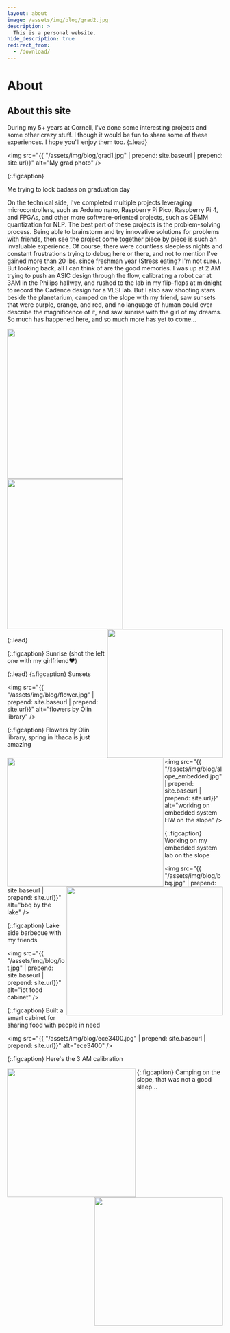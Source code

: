 ```yaml
---
layout: about
image: /assets/img/blog/grad2.jpg
description: >
  This is a personal website.
hide_description: true
redirect_from:
  - /download/
---
```


# About

<!--author-->

## About this site

During my 5+ years at Cornell, I've done some interesting projects and some other crazy stuff. I though it would be fun to share some of these experiences. 
I hope you'll enjoy them too.
{:.lead}



<img src="{{ "/assets/img/blog/grad1.jpg" | prepend: site.baseurl | prepend: site.url}}" alt="My grad photo" />


{:.figcaption}

Me trying to look badass on graduation day

<!-- > ECEs can do everything, so I will include other fun stuff in this website other than projects 
{:.lead} -->

On the technical side, I've completed multiple projects leveraging microcontrollers, such as Arduino nano, Raspberry Pi Pico, Raspberry Pi 4, and FPGAs, and other more software-oriented projects, such as GEMM quantization for NLP. The best part of these projects is the problem-solving process. Being able to brainstorm and try innovative solutions for problems with friends, then see the project come together piece by piece is such an invaluable experience. Of course, there were countless sleepless nights and constant frustrations trying to debug here or there, and not to mention I've gained more than 20 lbs. since freshman year (Stress eating? I'm not sure.). But looking back, all I can think of are the good memories. I was up at 2 AM trying to push an ASIC design through the flow, calibrating a robot car at 3AM in the Philips hallway, and rushed to the lab in my flip-flops at midnight to record the Cadence design for a VLSI lab. But I also saw shooting stars beside the planetarium, camped on the slope with my friend, saw sunsets that were purple, orange, and red, and no language of human could ever describe the magnificence of it, and saw sunrise with the girl of my dreams. So much has happened here, and so much more has yet to come...

<div>
<img align="left" src="{{ "/assets/img/blog/sunrise.jpg" | prepend: site.baseurl | prepend: site.url}}" width="270" height="350"><img align="center" src="{{ "/assets/img/blog/sunrise2.jpg" | prepend: site.baseurl | prepend: site.url}}" width="270" height="350"><img align="right" src="{{ "/assets/img/blog/sunrise3.jpg" | prepend: site.baseurl | prepend: site.url}}" width="270" height="300"/>
</div> 

<br>
{:.lead}
<!-- <div>
<img align="left" src="/assets/img/blog/sunrise.jpg" width="250" height="300"><img align="left" src="/assets/img/blog/sunrise2.jpg" width="250" height="300"><img align="left" src="/assets/img/blog/sunrise3.jpg" width="250" height="300">
</div>  -->

{:.figcaption}
Sunrise (shot the left one with my girlfriend❤️)


<div>
<img align="left" src="{{ "/assets/img/blog/sunset1.jpg" | prepend: site.baseurl | prepend: site.url}}" width="365" height="300"><img align="right" src="{{ "/assets/img/blog/sunset2.jpg" | prepend: site.baseurl | prepend: site.url}}" width="365" height="300"/>
</div> 
{:.lead}
{:.figcaption}
Sunsets 

<img src="{{ "/assets/img/blog/flower.jpg" | prepend: site.baseurl | prepend: site.url}}" alt="flowers by Olin library" />

{:.figcaption}
Flowers by Olin library, spring in Ithaca is just amazing


<img src="{{ "/assets/img/blog/slope_embedded.jpg" | prepend: site.baseurl | prepend: site.url}}" alt="working on embedded system HW on the slope" />

{:.figcaption}
Working on my embedded system lab on the slope

<img src="{{ "/assets/img/blog/bbq.jpg" | prepend: site.baseurl | prepend: site.url}}" alt="bbq by the lake" />

{:.figcaption}
Lake side barbecue with my friends

<img src="{{ "/assets/img/blog/iot.jpg" | prepend: site.baseurl | prepend: site.url}}" alt="iot food cabinet" />

{:.figcaption}
Built a smart cabinet for sharing food with people in need 

<img src="{{ "/assets/img/blog/ece3400.jpg" | prepend: site.baseurl | prepend: site.url}}" alt="ece3400" />

{:.figcaption}
Here's the 3 AM calibration 

<div>
<img align="left" src="{{ "/assets/img/blog/camp.jpg" | prepend: site.baseurl | prepend: site.url}}" width="300" height="300"><img align="right" src="{{ "/assets/img/blog/camp2.jpg" | prepend: site.baseurl | prepend: site.url}}" width="300" height="300"/>
</div> 

{:.figcaption}
Camping on the slope, that was not a good sleep...

<br>
<br>
<!-- **Hydejack** is 100% built on Open Source software, and is Open Source itself, save for parts of the PRO version. The PRO version is a one-time payment that gives you the right to use it forever.



<!-- ## Download

{% include table.md %} -->


<!-- ## A Free Blogging Theme
**Hydejack** started out as a free blogging theme for Jekyll — and continues to be so.

<!--posts-->


<!-- ## An Impressive Portfolio
A portfolio that's guaranteed to be impressive — no matter what you put into it.

projects --> 


<!-- ## My Resume
This is my [resume](assets/img/blog/Resume_lightmatter.pdf), feel free to reach out if you're interested!
<!-- or [PDF](assets/Resume.pdf). -->

<!-- [![Resume PDF](assets/img/blog/resume_pic.png)] --> 

<!-- [![Resume PDF](assets/img/blog/resume_pic.png){:.lead width="884" height="632" loading="lazy"}][PDF](assets/img/blog/Resume_lightmatter.pdf) -->

<!-- Front and center page of a print resume generated by Hydejack.
{:.figcaption} -->


<!-- ## Just Markdown
Write all content with Markdown. __Hydejack__ gives you [additional CSS classes](docs/writing.md) to stylize your content, without losing compatibility with other Jekyll themes.


## Just Markup
**Hydejack** boasts a plethora of modern JavaScript, but make no mistake: It's still a _plain old web page_ at its core. It works without JavaScript and you can even view it in a text-based browser like `w3m`:

![w3m Screenshot](assets/img/blog/w3m.png){:.tail width="1920" height="1260" loading="lazy"}

The Hydejack blog, as seen by the text browser `w3m`.
{:.figcaption}


## Syntax Highlighting
**Hydejack** features syntax highlighting, powered by [Rouge].

```html
<!-- file: `_includes/my-body.html` -->
<!-- <script type="module">
  document.querySelector("hy-push-state").addEventListener("hy-push-state-load", () => {
    const supportsCodeHighlights = false; // TBD!!
  });
</script>
```

Code blocks can have a filename and a caption.
{:.figcaption}


## Beautiful Math
They say math is beautiful — and with **Hydejack**'s [math support][math] it's guaranteed to also look beautiful:

$$
\begin{aligned}
  \phi(x,y) &= \phi \left(\sum_{i=1}^n x_ie_i, \sum_{j=1}^n y_je_j \right) \\[2em]
            &= \sum_{i=1}^n \sum_{j=1}^n x_i y_j \phi(e_i, e_j)            \\[2em]
            &= (x_1, \ldots, x_n)
               \left(\begin{array}{ccc}
                 \phi(e_1, e_1)  & \cdots & \phi(e_1, e_n) \\
                 \vdots          & \ddots & \vdots         \\
                 \phi(e_n, e_1)  & \cdots & \phi(e_n, e_n)
               \end{array}\right)
               \left(\begin{array}{c}
                 y_1    \\
                 \vdots \\
                 y_n
               \end{array}\right)
\end{aligned}
$$

Hydejack uses KaTeX to efficiently render math.
{:.figcaption}


## Build an Audience
The PRO version has built-in support for customizable [Tinyletter] newsletter subscription boxes.

If you are using a different service like MailChimp, you can build a custom newsletter subscription box using [Custom Forms][forms].


## Features

{% include features.md %}


## Comparison

{% include table.md %}


## Get It Now

Use the the form below to purchase Hydejack PRO:

<div class="gumroad-product-embed" data-gumroad-product-id="nuOluY"><a href="https://gumroad.com/l/nuOluY">Loading…</a></div>


[blog]: /
[portfolio]: https://hydejack.com/examples/
[resume]: https://hydejack.com/resume/
[download]: https://hydejack.com/download/
[welcome]: https://hydejack.com/
[forms]: https://hydejack.com/forms-by-example/

[features]: #features
[news]: #build-an-audience
[syntax]: syntax-highlighting
[latex]: #beautiful-math
[dark]: https://hydejack.com/blog/hydejack/2018-09-01-introducing-dark-mode/
[search]: https://hydejack.com/#_search-input
[grid]: https://hydejack.com/blog/hydejack/

[lic]: LICENSE.md
[pro]: licenses/PRO.md
[docs]: docs/README.md
[ofln]: docs/advanced.md#enabling-offline-support
[math]: docs/writing.md#adding-math

[kit]: https://github.com/hydecorp/hydejack-starter-kit/releases
[src]: https://github.com/hydecorp/hydejack
[gem]: https://rubygems.org/gems/jekyll-theme-hydejack
[buy]: https://gum.co/nuOluY

[gpss]: https://developers.google.com/speed/pagespeed/insights/?url=https%3A%2F%2Fhydejack.com%2Fdocs%2F
[rouge]: http://rouge.jneen.net
[katex]: https://khan.github.io/KaTeX/
[mathjax]: https://www.mathjax.org/
[tinyletter]: https://tinyletter.com/ --> 
